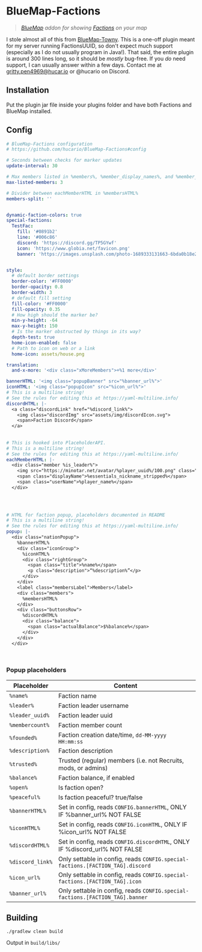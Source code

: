 # BlueMap-Factions

> *[BlueMap](https://github.com/BlueMap-Minecraft/BlueMap) addon for showing [Factions](https://github.com/TownyAdvanced/Towny) on your map*

I stole almost all of this from [BlueMap-Towny](https://github.com/Chicken/BlueMap-Towny).
This is a one-off plugin meant for my server running FactionsUUID, so don't expect much support (especially as I do not usually program in Java!).
That said, the entire plugin is around 300 lines long, so it should be *mostly* bug-free. If you *do* need support, I can usually answer within a few days.
Contact me at gritty.pen4969@hucar.io or @hucario on Discord.

## Installation

Put the plugin jar file inside your plugins folder and have both Factions and BlueMap installed.

## Config

```yaml
# BlueMap-Factions configuration
# https://github.com/hucario/BlueMap-Factions#config

# Seconds between checks for marker updates
update-interval: 30

# Max members listed in %members%, %member_display_names%, and %member_uuids%
max-listed-members: 3

# Divider between eachMemberHTML in %membersHTML%
members-split: ''


dynamic-faction-colors: true
special-factions:
  TestFac:
    fill: '#0891b2'
    line: '#006c86'
    discord: 'https://discord.gg/TP5GYwf'
    icon: 'https://www.globia.net/favicon.png'
    banner: 'https://images.unsplash.com/photo-1689333131663-6bda0b18e257?crop=entropy&cs=tinysrgb&fit=max&fm=jpg&ixid=MnwxfDB8MXxyYW5kb218MHx8fHx8fHx8MTY5MDE2OTczMw&ixlib=rb-4.0.3&q=80&w=1080'


style:
  # default border settings
  border-color: '#FF0000'
  border-opacity: 0.8
  border-width: 3
  # default fill setting
  fill-color: '#FF0000'
  fill-opacity: 0.35
  # How high should the marker be?
  min-y-height: -64
  max-y-height: 150
  # Is the marker obstructed by things in its way?
  depth-test: true
  home-icon-enabled: false
  # Path to icon on web or a link
  home-icon: assets/house.png

translation:
  and-x-more: '<div class="xMoreMembers">+%1 more</div>'

bannerHTML: '<img class="popupBanner" src="%banner_url%">'
iconHTML: '<img class="popupIcon" src="%icon_url%">'
# This is a multiline string!
# See the rules for editing this at https://yaml-multiline.info/
discordHTML: |-
  <a class="discordLink" href="%discord_link%">
    <img class="discordImg" src="assets/img/discordIcon.svg">
    <span>Faction Discord</span>
  </a>
  
  
# This is hooked into PlaceholderAPI.
# This is a multiline string!
# See the rules for editing this at https://yaml-multiline.info/
eachMemberHTML: |-
  <div class="member %is_leader%">
    <img src="https://minotar.net/avatar/%player_uuid%/100.png" class="memberFace">
    <span class="displayName">%essentials_nickname_stripped%</span>
    <span class="userName">%player_name%</span>
  </div>
  
  


# HTML for faction popup, placeholders documented in README
# This is a multiline string!
# See the rules for editing this at https://yaml-multiline.info/
popup: |-
  <div class="nationPopup">
    %bannerHTML%
    <div class="iconGroup">
      %iconHTML%
      <div class="rightGroup">
        <span class="title">%name%</span>
        <p class="description">“%description%”</p>
      </div>
    </div>
    <label class="membersLabel">Members</label>
    <div class="members">
      %membersHTML%
    </div>
    <div class="buttonsRow">
      %discordHTML%
      <div class="balance">
        <span class="actualBalance">$%balance%</span>
      </div>
    </div>
  </div>
  
  
```

### Popup placeholders

| Placeholder              | Content                                                                          |
|--------------------------|----------------------------------------------------------------------------------|
| `%name%`                 | Faction name                                                                     |
| `%leader%`               | Faction leader username                                                          |
| `%leader_uuid%`          | Faction leader uuid                                                              |
| `%membercount%`          | Faction member count                                                             |
| `%founded%`              | Faction creation date/time, `dd-MM-yyyy HH:mm:ss`                                |
| `%description%`          | Faction description                                                              |
| `%trusted%`              | Trusted (regular) members (i.e. not Recruits, mods, or admins)                   |
| `%balance%`              | Faction balance, if enabled                                                      |
| `%open%`                 | Is faction open?                                                                 |
| `%peaceful%`             | Is faction peaceful? true/false                                                  |
| `%bannerHTML%`           | Set in config, reads `CONFIG.bannerHTML`, ONLY IF %banner_url% NOT FALSE         |
| `%iconHTML%`             | Set in config, reads `CONFIG.iconHTML`, ONLY IF %icon_url% NOT FALSE             |
| `%discordHTML%`          | Set in config, reads `CONFIG.discordHTML`, ONLY IF %discord_url% NOT FALSE       |
| `%discord_link%`         | Only settable in config, reads `CONFIG.special-factions.[FACTION_TAG].discord`   |
| `%icon_url%`             | Only settable in config, reads `CONFIG.special-factions.[FACTION_TAG].icon`      |
| `%banner_url%`           | Only settable in config, reads `CONFIG.special-factions.[FACTION_TAG].banner`    |



## Building

```
./gradlew clean build
```

Output in `build/libs/`
